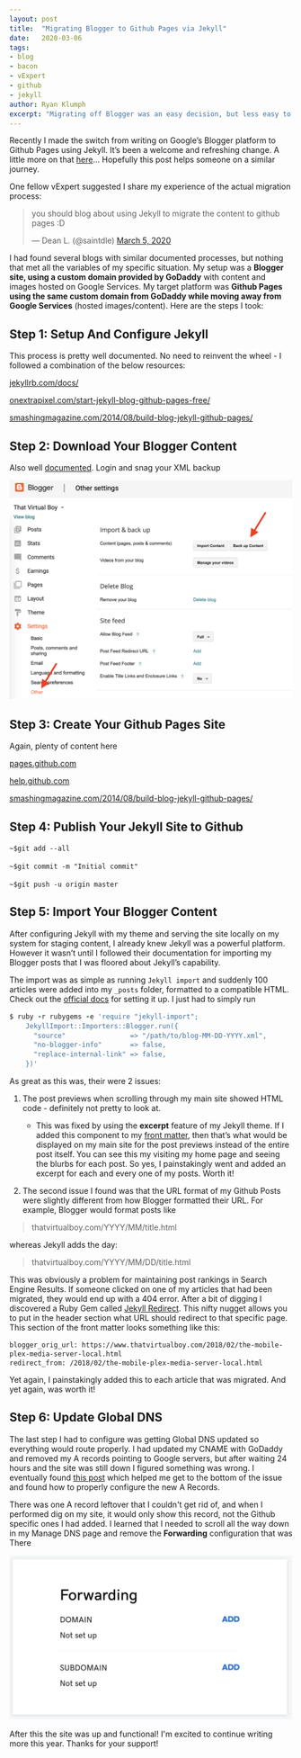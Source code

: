 ```yaml
---
layout: post
title:  "Migrating Blogger to Github Pages via Jekyll"
date:   2020-03-06
tags:
- blog
- bacon
- vExpert
- github
- jekyll
author: Ryan Klumph
excerpt: "Migrating off Blogger was an easy decision, but less easy to properly complete from beginning to end. This post will cover some of the additional tweaks and gotchas needed to finish the job."
---
```

Recently I made the switch from writing on Google’s Blogger platform to Github Pages using Jekyll. It’s been a welcome and refreshing change. A little more on that [here](/2020/03/05/blog-on-github.html)... Hopefully this post helps someone on a similar journey.

One fellow vExpert suggested I share my experience of the actual migration process:

<blockquote class="twitter-tweet"><p lang="en" dir="ltr">you should blog about using Jekyll to migrate the content to github pages :D</p>&mdash; Dean L. (@saintdle) <a href="https://twitter.com/saintdle/status/1235601408046411776?ref_src=twsrc%5Etfw">March 5, 2020</a></blockquote> <script async src="https://platform.twitter.com/widgets.js" charset="utf-8"></script>

I had found several blogs with similar documented processes, but nothing that met all the variables of my specific situation. My setup was a **Blogger site, using a custom domain provided by GoDaddy** with content and images hosted on Google Services. My target platform was **Github Pages using the same custom domain from GoDaddy while moving away from Google Services** (hosted images/content). Here are the steps I took:

## Step 1: Setup And Configure Jekyll
This process is pretty well documented. No need to reinvent the wheel - I followed a combination of the below resources:

[jekyllrb.com/docs/](https://jekyllrb.com/docs/)

[onextrapixel.com/start-jekyll-blog-github-pages-free/](https://onextrapixel.com/start-jekyll-blog-github-pages-free/)

[smashingmagazine.com/2014/08/build-blog-jekyll-github-pages/](https://www.smashingmagazine.com/2014/08/build-blog-jekyll-github-pages/)

## Step 2: Download Your Blogger Content
Also well [documented](https://support.google.com/blogger/answer/41387?visit_id=637193239921732274-2409251499&rd=1). Login and snag your XML backup

![image](/assets/images/blogger_migration/blogger_export.png)

## Step 3: Create Your Github Pages Site
Again, plenty of content here

[pages.github.com](https://pages.github.com)

[help.github.com](https://help.github.com/en/github/working-with-github-pages/getting-started-with-github-pages)

[smashingmagazine.com/2014/08/build-blog-jekyll-github-pages/](https://www.smashingmagazine.com/2014/08/build-blog-jekyll-github-pages/)


## Step 4: Publish Your Jekyll Site to Github

```
~$git add --all

~$git commit -m "Initial commit"

~$git push -u origin master
```

## Step 5: Import Your Blogger Content
After configuring Jekyll with my theme and serving the site locally on my system for staging content, I already knew Jekyll was a powerful platform. However it wasn’t until I followed their documentation for importing my Blogger posts that I was floored about Jekyll’s capability.

The import was as simple as running `Jekyll import` and suddenly 100 articles were added into my `_posts` folder, formatted to a compatible HTML. Check out the [official docs](https://import.jekyllrb.com/docs/home/) for setting it up. I just had to simply run

```ruby
$ ruby -r rubygems -e 'require "jekyll-import";
    JekyllImport::Importers::Blogger.run({
      "source"                => "/path/to/blog-MM-DD-YYYY.xml",
      "no-blogger-info"       => false,
      "replace-internal-link" => false,
    })'
```

As great as this was, their were 2 issues:

1. The post previews when scrolling through my main site showed HTML code - definitely not pretty to look at.
	* This was fixed by using the **excerpt** feature of my Jekyll theme. If I added this component to my [front matter](https://jekyllrb.com/docs/front-matter/), then that’s what would be displayed on my main site for the post previews instead of the entire post itself. You can see this my visiting my home page and seeing the blurbs for each post. So yes, I painstakingly went and added an excerpt for each and every one of my posts. Worth it!

2. The second issue I found was that the URL format of my Github Posts were slightly different from how Blogger formatted their URL. For example, Blogger would format posts like

> thatvirtualboy.com/YYYY/MM/title.html

whereas Jekyll adds the day:

> thatvirtualboy.com/YYYY/MM/DD/title.html

This was obviously a problem for maintaining post rankings in Search Engine Results. If someone clicked on one of my articles that had been migrated, they would end up with a 404 error. After a bit of digging I discovered a Ruby Gem called [Jekyll Redirect](https://github.com/jekyll/jekyll-redirect-from). This nifty nugget allows you to put in the header section what URL should redirect to that specific page. This section of the front matter looks something like this:

```
blogger_orig_url: https://www.thatvirtualboy.com/2018/02/the-mobile-plex-media-server-local.html
redirect_from: /2018/02/the-mobile-plex-media-server-local.html
```

Yet again, I painstakingly added this to each article that was migrated. And yet again, was worth it!

## Step 6: Update Global DNS
The last step I had to configure was getting Global DNS updated so everything would route properly. I had updated my CNAME with GoDaddy and removed my A records pointing to Google servers, but after waiting 24 hours and the site was still down I figured something was wrong. I eventually found [this post](https://hackernoon.com/how-to-set-up-godaddy-domain-with-github-pages-a9300366c7b) which helped me get to the bottom of the issue and found how to properly configure the new A Records.

There was one A record leftover that I couldn't get rid of, and when I performed dig on my site, it would only show this record, not the Github specific ones I had added. I learned that I needed to scroll all the way down in my Manage DNS page and remove the **Forwarding** configuration that was There

![image](/assets/images/blogger_migration/godaddy.png)

After this the site was up and functional! I'm excited to continue writing more this year. Thanks for your support!
